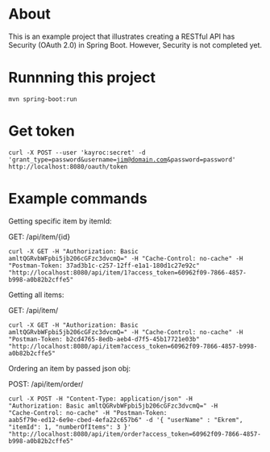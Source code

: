 # About
This is an example project that illustrates creating a RESTful API has Security (OAuth 2.0) in Spring Boot. However, Security is not completed yet.

# Runnning this project
<code>mvn spring-boot:run</code>

# Get token
<code>curl -X POST --user 'kayroc:secret' -d 'grant_type=password&username=jim@domain.com&password=password' http://localhost:8080/oauth/token</code>

# Example commands
<p>Getting specific item by itemId:</p>
<p>GET: /api/item/{id}</p>

<code>curl -X GET -H "Authorization: Basic amltQGRvbWFpbi5jb206cGFzc3dvcmQ=" -H "Cache-Control: no-cache" -H "Postman-Token: 37ad3b1c-c257-12ff-e1a1-180d1c27e92c" "http://localhost:8080/api/item/1?access_token=60962f09-7866-4857-b998-a0b82b2cffe5"</code>

<p>Getting all items:</p>
<p>GET: /api/item/</p>

<code>curl -X GET -H "Authorization: Basic amltQGRvbWFpbi5jb206cGFzc3dvcmQ=" -H "Cache-Control: no-cache" -H "Postman-Token: b2cd4765-8edb-aeb4-d7f5-45b17721e03b" "http://localhost:8080/api/item?access_token=60962f09-7866-4857-b998-a0b82b2cffe5"</code>

<p>Ordering an item by passed json obj:</p>
<p>POST: /api/item/order/</p>

<code>curl -X POST -H "Content-Type: application/json" -H "Authorization: Basic amltQGRvbWFpbi5jb206cGFzc3dvcmQ=" -H "Cache-Control: no-cache" -H "Postman-Token: aab5f79e-ed12-6e9e-cbed-4efa22c657b6" -d '{
	 "userName" : "Ekrem",
	 "itemId": 1,
	 "numberOfItems": 3
   }' "http://localhost:8080/api/item/order?access_token=60962f09-7866-4857-b998-a0b82b2cffe5"</code>
